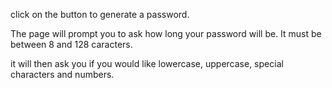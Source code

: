 click on the button to generate a password.

The page will prompt you to ask how long your password will be.  It must be between 8 and 128 caracters.

it will then ask you if you would like lowercase, uppercase, special characters and numbers.  